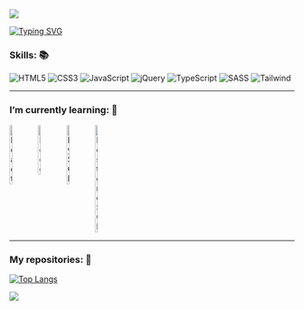 <img src="https://capsule-render.vercel.app/api?type=waving&color=b897ff&fontColor=ffffff&height=175&section=header&text=Hi!👋%20This%20is%20Alessandro%20Taddei’s%20profile.&fontSize=35&fontAlignY=30">

<a href="https://git.io/typing-svg"><img src="https://readme-typing-svg.herokuapp.com?font=Fira+Code&weight=600&size=25&duration=4000&pause=300&center=true&vCenter=true&width=900&lines=I'm+a+beginner+programmer+and+tech+enthusiast.;Discover+how+things+work+is+amazing!" alt="Typing SVG"></a>

### Skills: 📚
<div>
    <img alt="HTML5" src="https://img.shields.io/badge/HTML5-E34F26?style=for-the-badge&logo=html5&logoColor=white">
    <img alt="CSS3" src="https://img.shields.io/badge/CSS3-1572B6?style=for-the-badge&logo=css3&logoColor=white">
    <img alt="JavaScript" src="https://img.shields.io/badge/JavaScript-F7DF1E?style=for-the-badge&logo=javascript&logoColor=black">
    <img alt="jQuery" src="https://img.shields.io/badge/jQuery-0769AD?style=for-the-badge&logo=jquery&logoColor=white">
    <img alt="TypeScript" src="https://img.shields.io/badge/TypeScript-007ACC?style=for-the-badge&logo=typescript&logoColor=white">
    <img alt="SASS" src="https://img.shields.io/badge/Sass-CC6699?style=for-the-badge&logo=sass&logoColor=white">
    <img alt="Tailwind" src="https://img.shields.io/badge/Tailwind_CSS-38B2AC?style=for-the-badge&logo=tailwind-css&logoColor=white">
</div>

---
### I’m currently learning: 📕
<div style="display: flex;">
    <img alt="React" src="https://cdn.jsdelivr.net/gh/devicons/devicon/icons/react/react-original.svg" title="React" style="width: 10%; height: auto;"/>
    <img alt="Node" src="https://cdn.jsdelivr.net/gh/devicons/devicon/icons/nodejs/nodejs-original.svg" title="Node" style="width: 10%; height: auto;"/>
    <img alt="MySQL" src="https://cdn.jsdelivr.net/gh/devicons/devicon/icons/mysql/mysql-plain.svg" title="MySQL" style="width: 10%; height: auto;"/>
    <img alt="PostgreSQL" src="https://cdn.jsdelivr.net/gh/devicons/devicon/icons/postgresql/postgresql-plain.svg" title="PostgreSQL" style="width: 10%; height: auto;"/>
</div>

---
### My repositories: 📂
[![Top Langs](https://github-readme-stats.vercel.app/api/top-langs/?username=aletcm&layout=donut)](https://github.com/anuraghazra/github-readme-stats)

<img src="https://capsule-render.vercel.app/api?section=footer&type=waving">

